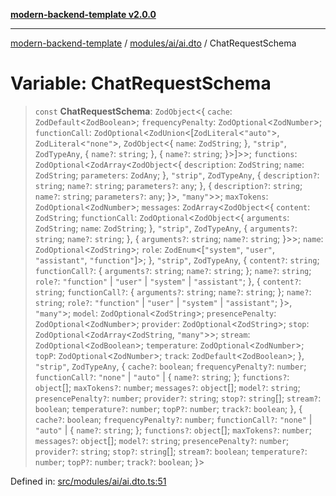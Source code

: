 [**modern-backend-template v2.0.0**](../../../../README.md)

***

[modern-backend-template](../../../../modules.md) / [modules/ai/ai.dto](../README.md) / ChatRequestSchema

# Variable: ChatRequestSchema

> `const` **ChatRequestSchema**: `ZodObject`\<\{ `cache`: `ZodDefault`\<`ZodBoolean`\>; `frequencyPenalty`: `ZodOptional`\<`ZodNumber`\>; `functionCall`: `ZodOptional`\<`ZodUnion`\<\[`ZodLiteral`\<`"auto"`\>, `ZodLiteral`\<`"none"`\>, `ZodObject`\<\{ `name`: `ZodString`; \}, `"strip"`, `ZodTypeAny`, \{ `name?`: `string`; \}, \{ `name?`: `string`; \}\>\]\>\>; `functions`: `ZodOptional`\<`ZodArray`\<`ZodObject`\<\{ `description`: `ZodString`; `name`: `ZodString`; `parameters`: `ZodAny`; \}, `"strip"`, `ZodTypeAny`, \{ `description?`: `string`; `name?`: `string`; `parameters?`: `any`; \}, \{ `description?`: `string`; `name?`: `string`; `parameters?`: `any`; \}\>, `"many"`\>\>; `maxTokens`: `ZodOptional`\<`ZodNumber`\>; `messages`: `ZodArray`\<`ZodObject`\<\{ `content`: `ZodString`; `functionCall`: `ZodOptional`\<`ZodObject`\<\{ `arguments`: `ZodString`; `name`: `ZodString`; \}, `"strip"`, `ZodTypeAny`, \{ `arguments?`: `string`; `name?`: `string`; \}, \{ `arguments?`: `string`; `name?`: `string`; \}\>\>; `name`: `ZodOptional`\<`ZodString`\>; `role`: `ZodEnum`\<\[`"system"`, `"user"`, `"assistant"`, `"function"`\]\>; \}, `"strip"`, `ZodTypeAny`, \{ `content?`: `string`; `functionCall?`: \{ `arguments?`: `string`; `name?`: `string`; \}; `name?`: `string`; `role?`: `"function"` \| `"user"` \| `"system"` \| `"assistant"`; \}, \{ `content?`: `string`; `functionCall?`: \{ `arguments?`: `string`; `name?`: `string`; \}; `name?`: `string`; `role?`: `"function"` \| `"user"` \| `"system"` \| `"assistant"`; \}\>, `"many"`\>; `model`: `ZodOptional`\<`ZodString`\>; `presencePenalty`: `ZodOptional`\<`ZodNumber`\>; `provider`: `ZodOptional`\<`ZodString`\>; `stop`: `ZodOptional`\<`ZodArray`\<`ZodString`, `"many"`\>\>; `stream`: `ZodOptional`\<`ZodBoolean`\>; `temperature`: `ZodOptional`\<`ZodNumber`\>; `topP`: `ZodOptional`\<`ZodNumber`\>; `track`: `ZodDefault`\<`ZodBoolean`\>; \}, `"strip"`, `ZodTypeAny`, \{ `cache?`: `boolean`; `frequencyPenalty?`: `number`; `functionCall?`: `"none"` \| `"auto"` \| \{ `name?`: `string`; \}; `functions?`: `object`[]; `maxTokens?`: `number`; `messages?`: `object`[]; `model?`: `string`; `presencePenalty?`: `number`; `provider?`: `string`; `stop?`: `string`[]; `stream?`: `boolean`; `temperature?`: `number`; `topP?`: `number`; `track?`: `boolean`; \}, \{ `cache?`: `boolean`; `frequencyPenalty?`: `number`; `functionCall?`: `"none"` \| `"auto"` \| \{ `name?`: `string`; \}; `functions?`: `object`[]; `maxTokens?`: `number`; `messages?`: `object`[]; `model?`: `string`; `presencePenalty?`: `number`; `provider?`: `string`; `stop?`: `string`[]; `stream?`: `boolean`; `temperature?`: `number`; `topP?`: `number`; `track?`: `boolean`; \}\>

Defined in: [src/modules/ai/ai.dto.ts:51](https://github.com/maemreyo/saas-4cus-nodejs/blob/1a77de11cd6eaefe66c31c7f5de281673fc25ce5/src/modules/ai/ai.dto.ts#L51)
